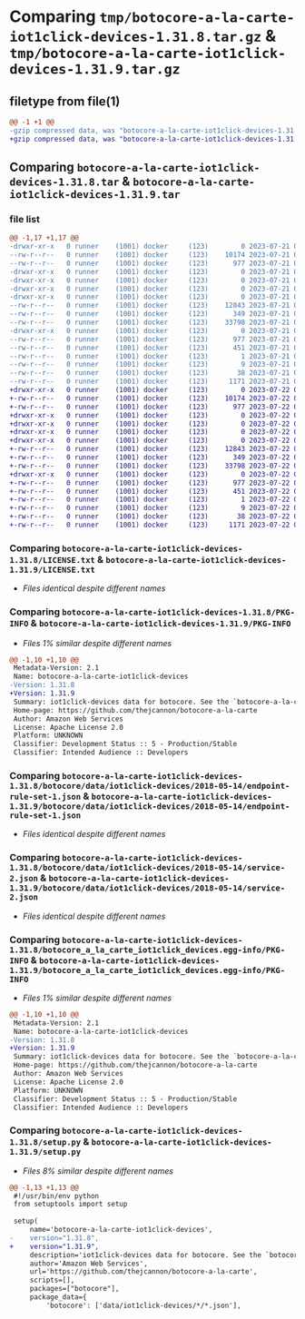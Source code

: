 # Comparing `tmp/botocore-a-la-carte-iot1click-devices-1.31.8.tar.gz` & `tmp/botocore-a-la-carte-iot1click-devices-1.31.9.tar.gz`

## filetype from file(1)

```diff
@@ -1 +1 @@
-gzip compressed data, was "botocore-a-la-carte-iot1click-devices-1.31.8.tar", last modified: Fri Jul 21 01:21:29 2023, max compression
+gzip compressed data, was "botocore-a-la-carte-iot1click-devices-1.31.9.tar", last modified: Sat Jul 22 01:20:31 2023, max compression
```

## Comparing `botocore-a-la-carte-iot1click-devices-1.31.8.tar` & `botocore-a-la-carte-iot1click-devices-1.31.9.tar`

### file list

```diff
@@ -1,17 +1,17 @@
-drwxr-xr-x   0 runner    (1001) docker     (123)        0 2023-07-21 01:21:29.463074 botocore-a-la-carte-iot1click-devices-1.31.8/
--rw-r--r--   0 runner    (1001) docker     (123)    10174 2023-07-21 01:21:29.000000 botocore-a-la-carte-iot1click-devices-1.31.8/LICENSE.txt
--rw-r--r--   0 runner    (1001) docker     (123)      977 2023-07-21 01:21:29.463074 botocore-a-la-carte-iot1click-devices-1.31.8/PKG-INFO
-drwxr-xr-x   0 runner    (1001) docker     (123)        0 2023-07-21 01:21:29.463074 botocore-a-la-carte-iot1click-devices-1.31.8/botocore/
-drwxr-xr-x   0 runner    (1001) docker     (123)        0 2023-07-21 01:21:29.463074 botocore-a-la-carte-iot1click-devices-1.31.8/botocore/data/
-drwxr-xr-x   0 runner    (1001) docker     (123)        0 2023-07-21 01:21:29.463074 botocore-a-la-carte-iot1click-devices-1.31.8/botocore/data/iot1click-devices/
-drwxr-xr-x   0 runner    (1001) docker     (123)        0 2023-07-21 01:21:29.463074 botocore-a-la-carte-iot1click-devices-1.31.8/botocore/data/iot1click-devices/2018-05-14/
--rw-r--r--   0 runner    (1001) docker     (123)    12843 2023-07-21 01:21:06.000000 botocore-a-la-carte-iot1click-devices-1.31.8/botocore/data/iot1click-devices/2018-05-14/endpoint-rule-set-1.json
--rw-r--r--   0 runner    (1001) docker     (123)      349 2023-07-21 01:21:06.000000 botocore-a-la-carte-iot1click-devices-1.31.8/botocore/data/iot1click-devices/2018-05-14/paginators-1.json
--rw-r--r--   0 runner    (1001) docker     (123)    33798 2023-07-21 01:21:06.000000 botocore-a-la-carte-iot1click-devices-1.31.8/botocore/data/iot1click-devices/2018-05-14/service-2.json
-drwxr-xr-x   0 runner    (1001) docker     (123)        0 2023-07-21 01:21:29.463074 botocore-a-la-carte-iot1click-devices-1.31.8/botocore_a_la_carte_iot1click_devices.egg-info/
--rw-r--r--   0 runner    (1001) docker     (123)      977 2023-07-21 01:21:29.000000 botocore-a-la-carte-iot1click-devices-1.31.8/botocore_a_la_carte_iot1click_devices.egg-info/PKG-INFO
--rw-r--r--   0 runner    (1001) docker     (123)      451 2023-07-21 01:21:29.000000 botocore-a-la-carte-iot1click-devices-1.31.8/botocore_a_la_carte_iot1click_devices.egg-info/SOURCES.txt
--rw-r--r--   0 runner    (1001) docker     (123)        1 2023-07-21 01:21:29.000000 botocore-a-la-carte-iot1click-devices-1.31.8/botocore_a_la_carte_iot1click_devices.egg-info/dependency_links.txt
--rw-r--r--   0 runner    (1001) docker     (123)        9 2023-07-21 01:21:29.000000 botocore-a-la-carte-iot1click-devices-1.31.8/botocore_a_la_carte_iot1click_devices.egg-info/top_level.txt
--rw-r--r--   0 runner    (1001) docker     (123)       38 2023-07-21 01:21:29.463074 botocore-a-la-carte-iot1click-devices-1.31.8/setup.cfg
--rw-r--r--   0 runner    (1001) docker     (123)     1171 2023-07-21 01:21:29.000000 botocore-a-la-carte-iot1click-devices-1.31.8/setup.py
+drwxr-xr-x   0 runner    (1001) docker     (123)        0 2023-07-22 01:20:31.765024 botocore-a-la-carte-iot1click-devices-1.31.9/
+-rw-r--r--   0 runner    (1001) docker     (123)    10174 2023-07-22 01:20:31.000000 botocore-a-la-carte-iot1click-devices-1.31.9/LICENSE.txt
+-rw-r--r--   0 runner    (1001) docker     (123)      977 2023-07-22 01:20:31.765024 botocore-a-la-carte-iot1click-devices-1.31.9/PKG-INFO
+drwxr-xr-x   0 runner    (1001) docker     (123)        0 2023-07-22 01:20:31.765024 botocore-a-la-carte-iot1click-devices-1.31.9/botocore/
+drwxr-xr-x   0 runner    (1001) docker     (123)        0 2023-07-22 01:20:31.765024 botocore-a-la-carte-iot1click-devices-1.31.9/botocore/data/
+drwxr-xr-x   0 runner    (1001) docker     (123)        0 2023-07-22 01:20:31.765024 botocore-a-la-carte-iot1click-devices-1.31.9/botocore/data/iot1click-devices/
+drwxr-xr-x   0 runner    (1001) docker     (123)        0 2023-07-22 01:20:31.765024 botocore-a-la-carte-iot1click-devices-1.31.9/botocore/data/iot1click-devices/2018-05-14/
+-rw-r--r--   0 runner    (1001) docker     (123)    12843 2023-07-22 01:20:09.000000 botocore-a-la-carte-iot1click-devices-1.31.9/botocore/data/iot1click-devices/2018-05-14/endpoint-rule-set-1.json
+-rw-r--r--   0 runner    (1001) docker     (123)      349 2023-07-22 01:20:09.000000 botocore-a-la-carte-iot1click-devices-1.31.9/botocore/data/iot1click-devices/2018-05-14/paginators-1.json
+-rw-r--r--   0 runner    (1001) docker     (123)    33798 2023-07-22 01:20:09.000000 botocore-a-la-carte-iot1click-devices-1.31.9/botocore/data/iot1click-devices/2018-05-14/service-2.json
+drwxr-xr-x   0 runner    (1001) docker     (123)        0 2023-07-22 01:20:31.765024 botocore-a-la-carte-iot1click-devices-1.31.9/botocore_a_la_carte_iot1click_devices.egg-info/
+-rw-r--r--   0 runner    (1001) docker     (123)      977 2023-07-22 01:20:31.000000 botocore-a-la-carte-iot1click-devices-1.31.9/botocore_a_la_carte_iot1click_devices.egg-info/PKG-INFO
+-rw-r--r--   0 runner    (1001) docker     (123)      451 2023-07-22 01:20:31.000000 botocore-a-la-carte-iot1click-devices-1.31.9/botocore_a_la_carte_iot1click_devices.egg-info/SOURCES.txt
+-rw-r--r--   0 runner    (1001) docker     (123)        1 2023-07-22 01:20:31.000000 botocore-a-la-carte-iot1click-devices-1.31.9/botocore_a_la_carte_iot1click_devices.egg-info/dependency_links.txt
+-rw-r--r--   0 runner    (1001) docker     (123)        9 2023-07-22 01:20:31.000000 botocore-a-la-carte-iot1click-devices-1.31.9/botocore_a_la_carte_iot1click_devices.egg-info/top_level.txt
+-rw-r--r--   0 runner    (1001) docker     (123)       38 2023-07-22 01:20:31.765024 botocore-a-la-carte-iot1click-devices-1.31.9/setup.cfg
+-rw-r--r--   0 runner    (1001) docker     (123)     1171 2023-07-22 01:20:31.000000 botocore-a-la-carte-iot1click-devices-1.31.9/setup.py
```

### Comparing `botocore-a-la-carte-iot1click-devices-1.31.8/LICENSE.txt` & `botocore-a-la-carte-iot1click-devices-1.31.9/LICENSE.txt`

 * *Files identical despite different names*

### Comparing `botocore-a-la-carte-iot1click-devices-1.31.8/PKG-INFO` & `botocore-a-la-carte-iot1click-devices-1.31.9/PKG-INFO`

 * *Files 1% similar despite different names*

```diff
@@ -1,10 +1,10 @@
 Metadata-Version: 2.1
 Name: botocore-a-la-carte-iot1click-devices
-Version: 1.31.8
+Version: 1.31.9
 Summary: iot1click-devices data for botocore. See the `botocore-a-la-carte` package for more info.
 Home-page: https://github.com/thejcannon/botocore-a-la-carte
 Author: Amazon Web Services
 License: Apache License 2.0
 Platform: UNKNOWN
 Classifier: Development Status :: 5 - Production/Stable
 Classifier: Intended Audience :: Developers
```

### Comparing `botocore-a-la-carte-iot1click-devices-1.31.8/botocore/data/iot1click-devices/2018-05-14/endpoint-rule-set-1.json` & `botocore-a-la-carte-iot1click-devices-1.31.9/botocore/data/iot1click-devices/2018-05-14/endpoint-rule-set-1.json`

 * *Files identical despite different names*

### Comparing `botocore-a-la-carte-iot1click-devices-1.31.8/botocore/data/iot1click-devices/2018-05-14/service-2.json` & `botocore-a-la-carte-iot1click-devices-1.31.9/botocore/data/iot1click-devices/2018-05-14/service-2.json`

 * *Files identical despite different names*

### Comparing `botocore-a-la-carte-iot1click-devices-1.31.8/botocore_a_la_carte_iot1click_devices.egg-info/PKG-INFO` & `botocore-a-la-carte-iot1click-devices-1.31.9/botocore_a_la_carte_iot1click_devices.egg-info/PKG-INFO`

 * *Files 1% similar despite different names*

```diff
@@ -1,10 +1,10 @@
 Metadata-Version: 2.1
 Name: botocore-a-la-carte-iot1click-devices
-Version: 1.31.8
+Version: 1.31.9
 Summary: iot1click-devices data for botocore. See the `botocore-a-la-carte` package for more info.
 Home-page: https://github.com/thejcannon/botocore-a-la-carte
 Author: Amazon Web Services
 License: Apache License 2.0
 Platform: UNKNOWN
 Classifier: Development Status :: 5 - Production/Stable
 Classifier: Intended Audience :: Developers
```

### Comparing `botocore-a-la-carte-iot1click-devices-1.31.8/setup.py` & `botocore-a-la-carte-iot1click-devices-1.31.9/setup.py`

 * *Files 8% similar despite different names*

```diff
@@ -1,13 +1,13 @@
 #!/usr/bin/env python
 from setuptools import setup
 
 setup(
     name='botocore-a-la-carte-iot1click-devices',
-    version="1.31.8",
+    version="1.31.9",
     description='iot1click-devices data for botocore. See the `botocore-a-la-carte` package for more info.',
     author='Amazon Web Services',
     url='https://github.com/thejcannon/botocore-a-la-carte',
     scripts=[],
     packages=["botocore"],
     package_data={
         'botocore': ['data/iot1click-devices/*/*.json'],
```


